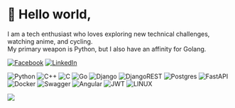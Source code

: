 # 💫 Hello world,
I am a tech enthusiast who loves exploring new technical challenges, watching anime, and cycling. <br>My primary weapon is Python, but I also have an affinity for Golang.

[![Facebook](https://img.shields.io/badge/Facebook-%231877F2.svg?logo=Facebook&logoColor=white)](https://facebook.com/shomi.khan1) [![LinkedIn](https://img.shields.io/badge/LinkedIn-%230077B5.svg?logo=linkedin&logoColor=white)](https://linkedin.com/in/shomi-khan-64b418118)

![Python](https://img.shields.io/badge/python-3670A0?logo=python&logoColor=ffdd54) ![C++](https://img.shields.io/badge/c++-%2300599C.svg?logo=c%2B%2B&logoColor=white) ![C](https://img.shields.io/badge/c-%2300599C.svg?logo=c&logoColor=white) ![Go](https://img.shields.io/badge/go-%2300ADD8.svg?logo=go&logoColor=white) ![Django](https://img.shields.io/badge/django-%23092E20.svg?logo=django&logoColor=white) ![DjangoREST](https://img.shields.io/badge/DJANGO-REST-ff1709?logo=django&logoColor=white&color=ff1709&labelColor=gray) ![Postgres](https://img.shields.io/badge/postgres-%23316192.svg?logo=postgresql&logoColor=white) ![FastAPI](https://img.shields.io/badge/FastAPI-005571?logo=fastapi) ![Docker](https://img.shields.io/badge/docker-%230db7ed.svg?logo=docker&logoColor=white) ![Swagger](https://img.shields.io/badge/-Swagger-%23Clojure?logo=swagger&logoColor=white) ![Angular](https://img.shields.io/badge/angular-%23DD0031.svg?logo=angular&logoColor=white) ![JWT](https://img.shields.io/badge/JWT-black?logo=JSON%20web%20tokens) ![LINUX](https://img.shields.io/badge/Linux-FCC624?logo=linux&logoColor=black)

![](https://github-readme-streak-stats.herokuapp.com/?user=nahK994&theme=city_light&hide_border=false)

<!-- Proudly created with GPRM ( https://gprm.itsvg.in ) -->

<!-- ![Top Langs](https://github-readme-stats.vercel.app/api/top-langs/?username=nahK994&exclude_repo=V,handGestureStaffs,colorHand,ABCD&layout=compact) -->
